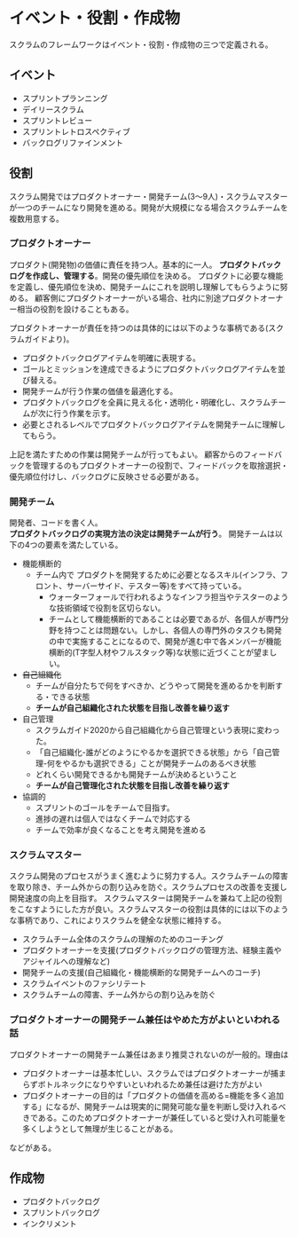 # イベント・役割・作成物
スクラムのフレームワークはイベント・役割・作成物の三つで定義される。

## イベント

- スプリントプランニング
- デイリースクラム
- スプリントレビュー
- スプリントレトロスペクティブ
- バックログリファインメント

## 役割

スクラム開発ではプロダクトオーナー・開発チーム(3～9人)・スクラムマスターが一つのチームになり開発を進める。開発が大規模になる場合スクラムチームを複数用意する。

### プロダクトオーナー

プロダクト(開発物)の価値に責任を持つ人。基本的に一人。
**プロダクトバックログを作成し、管理する**。開発の優先順位を決める。
プロダクトに必要な機能を定義し、優先順位を決め、開発チームにこれを説明し理解してもらうように努める。
顧客側にプロダクトオーナーがいる場合、社内に別途プロダクトオーナー相当の役割を設けることもある。

プロダクトオーナーが責任を持つのは具体的には以下のような事柄である(スクラムガイドより)。

- プロダクトバックログアイテムを明確に表現する。
- ゴールとミッションを達成できるようにプロダクトバックログアイテムを並び替える。
- 開発チームが行う作業の価値を最適化する。
- プロダクトバックログを全員に見える化・透明化・明確化し、スクラムチームが次に行う作業を示す。
- 必要とされるレベルでプロダクトバックログアイテムを開発チームに理解してもらう。

上記を満たすための作業は開発チームが行ってもよい。
顧客からのフィードバックを管理するのもプロダクトオーナーの役割で、フィードバックを取捨選択・優先順位付けし、バックログに反映させる必要がある。

### 開発チーム

開発者、コードを書く人。  
**プロダクトバックログの実現方法の決定は開発チームが行う**。
開発チームは以下の4つの要素を満たしている。

- 機能横断的
    - チーム内で プロダクトを開発するために必要となるスキル(インフラ、フロント、サーバーサイド、テスター等)をすべて持っている。
        - ウォーターフォールで行われるようなインフラ担当やテスターのような技術領域で役割を区切らない。
        - チームとして機能横断的であることは必要であるが、各個人が専門分野を持つことは問題ない。しかし、各個人の専門外のタスクも開発の中で実施することになるので、開発が進む中で各メンバーが機能横断的(T字型人材やフルスタック等)な状態に近づくことが望ましい。
- ~~自己組織化~~
    - チームが自分たちで何をすべきか、どうやって開発を進めるかを判断する・できる状態
    - **チームが自己組織化された状態を目指し改善を繰り返す**
- 自己管理
    - スクラムガイド2020から自己組織化から自己管理という表現に変わった。
    - 「自己組織化-誰がどのようにやるかを選択できる状態」から「自己管理-何をやるかも選択できる」ことが開発チームのあるべき状態
    - どれくらい開発できるかも開発チームが決めるということ
    - **チームが自己管理化された状態を目指し改善を繰り返す**
- 協調的
    - スプリントのゴールをチームで目指す。
    - 進捗の遅れは個人ではなくチームで対応する
    - チームで効率が良くなることを考え開発を進める

### スクラムマスター

スクラム開発のプロセスがうまく進むように努力する人。スクラムチームの障害を取り除き、チーム外からの割り込みを防ぐ。スクラムプロセスの改善を支援し開発速度の向上を目指す。 
スクラムマスターは開発チームを兼ねて上記の役割をこなすようにした方が良い。スクラムマスターの役割は具体的には以下のような事柄であり、これによりスクラムを健全な状態に維持する。

- スクラムチーム全体のスクラムの理解のためのコーチング
- プロダクトオーナーを支援(プロダクトバックログの管理方法、経験主義やアジャイルへの理解など)
- 開発チームの支援(自己組織化・機能横断的な開発チームへのコーチ)
- スクラムイベントのファシリテート
- スクラムチームの障害、チーム外からの割り込みを防ぐ

### プロダクトオーナーの開発チーム兼任はやめた方がよいといわれる話

プロダクトオーナーの開発チーム兼任はあまり推奨されないのが一般的。理由は

- プロダクトオーナーは基本忙しい、スクラムではプロダクトオーナーが捕まらずボトルネックになりやすいといわれるため兼任は避けた方がよい
- プロダクトオーナーの目的は「プロダクトの価値を高める=機能を多く追加する」になるが、開発チームは現実的に開発可能な量を判断し受け入れるべきである。このためプロダクトオーナーが兼任していると受け入れ可能量を多くしようとして無理が生じることがある。

などがある。


## 作成物

- プロダクトバックログ
- スプリントバックログ
- インクリメント
